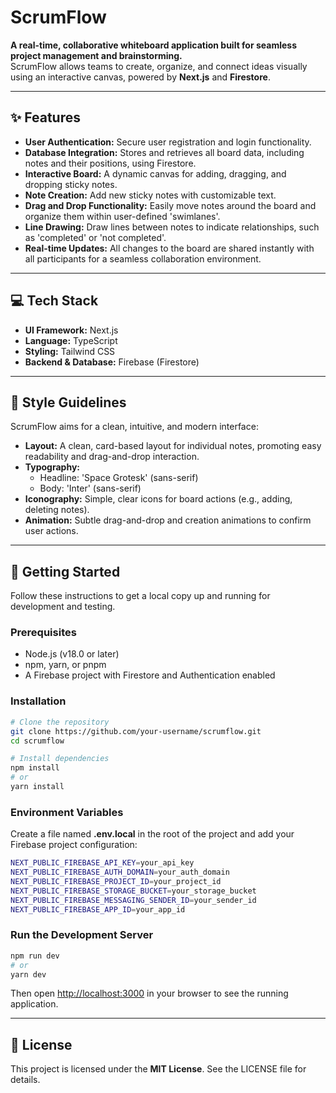# ScrumFlow

**A real-time, collaborative whiteboard application built for seamless project management and brainstorming.**  
ScrumFlow allows teams to create, organize, and connect ideas visually using an interactive canvas, powered by **Next.js** and **Firestore**.

---

## ✨ Features

- **User Authentication:** Secure user registration and login functionality.  
- **Database Integration:** Stores and retrieves all board data, including notes and their positions, using Firestore.  
- **Interactive Board:** A dynamic canvas for adding, dragging, and dropping sticky notes.  
- **Note Creation:** Add new sticky notes with customizable text.  
- **Drag and Drop Functionality:** Easily move notes around the board and organize them within user-defined 'swimlanes'.  
- **Line Drawing:** Draw lines between notes to indicate relationships, such as 'completed' or 'not completed'.  
- **Real-time Updates:** All changes to the board are shared instantly with all participants for a seamless collaboration environment.

---

## 💻 Tech Stack

- **UI Framework:** Next.js  
- **Language:** TypeScript  
- **Styling:** Tailwind CSS  
- **Backend & Database:** Firebase (Firestore)

---

## 🎨 Style Guidelines

ScrumFlow aims for a clean, intuitive, and modern interface:

- **Layout:** A clean, card-based layout for individual notes, promoting easy readability and drag-and-drop interaction.  
- **Typography:**  
  - Headline: 'Space Grotesk' (sans-serif)  
  - Body: 'Inter' (sans-serif)  
- **Iconography:** Simple, clear icons for board actions (e.g., adding, deleting notes).  
- **Animation:** Subtle drag-and-drop and creation animations to confirm user actions.

---

## 🚀 Getting Started

Follow these instructions to get a local copy up and running for development and testing.

### Prerequisites

- Node.js (v18.0 or later)  
- npm, yarn, or pnpm  
- A Firebase project with Firestore and Authentication enabled

### Installation

```bash
# Clone the repository
git clone https://github.com/your-username/scrumflow.git
cd scrumflow

# Install dependencies
npm install
# or
yarn install
```

### Environment Variables

Create a file named **.env.local** in the root of the project and add your Firebase project configuration:

```bash
NEXT_PUBLIC_FIREBASE_API_KEY=your_api_key
NEXT_PUBLIC_FIREBASE_AUTH_DOMAIN=your_auth_domain
NEXT_PUBLIC_FIREBASE_PROJECT_ID=your_project_id
NEXT_PUBLIC_FIREBASE_STORAGE_BUCKET=your_storage_bucket
NEXT_PUBLIC_FIREBASE_MESSAGING_SENDER_ID=your_sender_id
NEXT_PUBLIC_FIREBASE_APP_ID=your_app_id
```

### Run the Development Server

```bash
npm run dev
# or
yarn dev
```

Then open [http://localhost:3000](http://localhost:3000) in your browser to see the running application.

---

## 📄 License

This project is licensed under the **MIT License**. See the LICENSE file for details.
